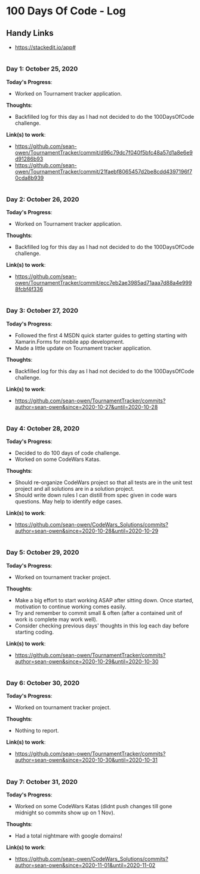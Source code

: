 # 100 Days Of Code - Log

## Handy Links
- https://stackedit.io/app#

#

### Day 1: October 25, 2020

**Today's Progress**:  
- Worked on Tournament tracker application.

**Thoughts**: 
- Backfilled log for this day as I had not decided to do the 100DaysOfCode challenge.

**Link(s) to work**: 
- https://github.com/sean-owen/TournamentTracker/commit/d96c79dc7f040f5bfc48a57d1a8e6e9d91286b93
- https://github.com/sean-owen/TournamentTracker/commit/21faebf8065457d2be8cdd4397196f70cda8b939

#

### Day 2: October 26, 2020

**Today's Progress**: 
- Worked on Tournament tracker application.

**Thoughts**: 
- Backfilled log for this day as I had not decided to do the 100DaysOfCode challenge.

**Link(s) to work**: 
- https://github.com/sean-owen/TournamentTracker/commit/ecc7eb2ae3985ad71aaa7d88a4e9998fcbf4f336

#

### Day 3: October 27, 2020

**Today's Progress**:
- Followed the first 4 MSDN quick starter guides to getting starting with Xamarin.Forms for mobile app development. 
- Made a little update on Tournament tracker application.

**Thoughts**: 
- Backfilled log for this day as I had not decided to do the 100DaysOfCode challenge.

**Link(s) to work**: 
- https://github.com/sean-owen/TournamentTracker/commits?author=sean-owen&since=2020-10-27&until=2020-10-28

#

### Day 4: October 28, 2020

**Today's Progress**: 
- Decided to do 100 days of code challenge.
- Worked on some CodeWars Katas.

**Thoughts**: 
- Should re-organize CodeWars project so that all tests are in the unit test project and all solutions are in a solution project.
- Should write down rules I can distill from spec given in code wars questions. May help to identify edge cases.

**Link(s) to work**: 
- https://github.com/sean-owen/CodeWars_Solutions/commits?author=sean-owen&since=2020-10-28&until=2020-10-29

#

### Day 5: October 29, 2020

**Today's Progress**: 
- Worked on tournament tracker project.

**Thoughts**: 
- Make a big effort to start working ASAP after sitting down. Once started, motivation to continue working comes easily.
- Try and remember to commit small & often (after a contained unit of work is complete may work well).
- Consider checking previous days' thoughts in this log each day before starting coding.

**Link(s) to work**: 
- https://github.com/sean-owen/TournamentTracker/commits?author=sean-owen&since=2020-10-29&until=2020-10-30

#

### Day 6: October 30, 2020

**Today's Progress**: 
- Worked on tournament tracker project.

**Thoughts**: 
- Nothing to report.

**Link(s) to work**: 
- https://github.com/sean-owen/TournamentTracker/commits?author=sean-owen&since=2020-10-30&until=2020-10-31

#

### Day 7: October 31, 2020

**Today's Progress**: 
- Worked on some CodeWars Katas (didnt push changes till gone midnight so commits show up on 1 Nov).

**Thoughts**: 
- Had a total nightmare with google domains!

**Link(s) to work**: 
- https://github.com/sean-owen/CodeWars_Solutions/commits?author=sean-owen&since=2020-11-01&until=2020-11-02
